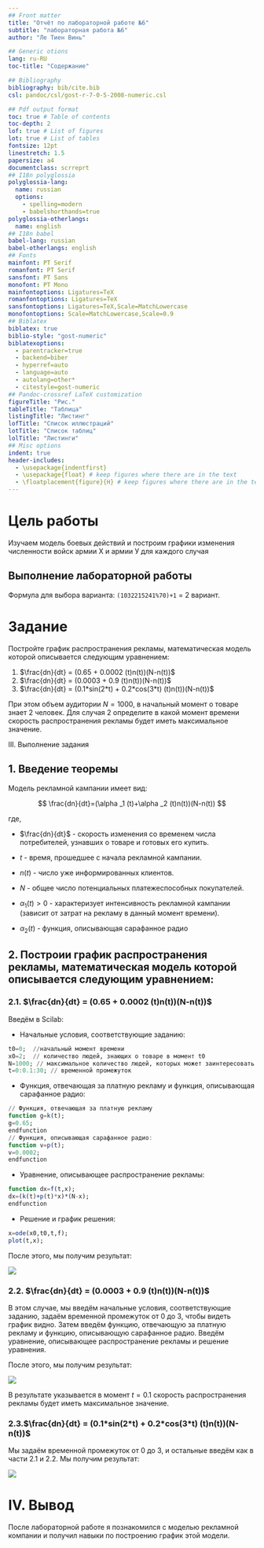 ```yaml
---
## Front matter
title: "Отчёт по лабораторной работе №6"
subtitle: "лабораторная работа №6"
author: "Ле Тиен Винь"

## Generic otions
lang: ru-RU
toc-title: "Содержание"

## Bibliography
bibliography: bib/cite.bib
csl: pandoc/csl/gost-r-7-0-5-2008-numeric.csl

## Pdf output format
toc: true # Table of contents
toc-depth: 2
lof: true # List of figures
lot: true # List of tables
fontsize: 12pt
linestretch: 1.5
papersize: a4
documentclass: scrreprt
## I18n polyglossia
polyglossia-lang:
  name: russian
  options:
	- spelling=modern
	- babelshorthands=true
polyglossia-otherlangs:
  name: english
## I18n babel
babel-lang: russian
babel-otherlangs: english
## Fonts
mainfont: PT Serif
romanfont: PT Serif
sansfont: PT Sans
monofont: PT Mono
mainfontoptions: Ligatures=TeX
romanfontoptions: Ligatures=TeX
sansfontoptions: Ligatures=TeX,Scale=MatchLowercase
monofontoptions: Scale=MatchLowercase,Scale=0.9
## Biblatex
biblatex: true
biblio-style: "gost-numeric"
biblatexoptions:
  - parentracker=true
  - backend=biber
  - hyperref=auto
  - language=auto
  - autolang=other*
  - citestyle=gost-numeric
## Pandoc-crossref LaTeX customization
figureTitle: "Рис."
tableTitle: "Таблица"
listingTitle: "Листинг"
lofTitle: "Список иллюстраций"
lotTitle: "Список таблиц"
lolTitle: "Листинги"
## Misc options
indent: true
header-includes:
  - \usepackage{indentfirst}
  - \usepackage{float} # keep figures where there are in the text
  - \floatplacement{figure}{H} # keep figures where there are in the text
---
```


# Цель работы
Изучаем модель боевых действий и построим графики изменения численности войск армии Х и армии У для каждого случая

## Выполнение лабораторной работы

Формула для выбора варианта: `(1032215241%70)+1` = 2 вариант.

# Задание

Постройте график распространения рекламы, математическая модель которой описывается следующим уравнением:

1. $\frac{dn}{dt} = (0.65 + 0.0002 (t)n(t))(N-n(t))$
2. $\frac{dn}{dt} = (0.0003 + 0.9 (t)n(t))(N-n(t))$
3. $\frac{dn}{dt} = (0.1*sin(2*t) + 0.2*cos(3*t) (t)n(t))(N-n(t))$

При этом объем аудитории $N = 1000$, в начальный момент о товаре знает $2$ человек. Для случая 2 определите в какой момент времени скорость распространения рекламы будет иметь максимальное значение.

 III. Выполнение задания

## 1. Введение теоремы

Модель рекламной кампании имеет вид:

$$
\frac{dn}{dt}=(\alpha _1 (t)+\alpha _2 (t)n(t))(N-n(t))
$$

где,

* $\frac{dn}{dt}$ - скорость изменения со временем числа потребителей,
узнавших о товаре и готовых его купить.

* $t$ -  время, прошедшее с начала рекламной кампании.

* $n(t)$ - число уже информированных клиентов.

* $N$ - общее число потенциальных платежеспособных покупателей.

* $\alpha _1(t)>0$ - характеризует интенсивность рекламной кампании (зависит от затрат на рекламу в данный момент времени).

* $\alpha _2(t)$ - функция, описывающая сарафанное радио

## 2. Построии график распространения рекламы, математическая модель которой описывается следующим уравнением:

### 2.1. $\frac{dn}{dt} = (0.65 + 0.0002 (t)n(t))(N-n(t))$

Введём в Scilab:

* Начальные условия, соответствующие заданию:

``` Julia
t0=0;  //начальный момент времени
x0=2;  // количество людей, знающих о товаре в момент t0
N=1000; // максимальное количество людей, которых может заинтересовать товар
t=0:0.1:30; // временной промежуток
```

* Функция, отвечающая за платную рекламу и функция, описывающая сарафанное радио:

``` Julia
// Функция, отвечающая за платную рекламу
function g=k(t);
g=0.65;
endfunction
// Функция, описывающая сарафанное радио:
function v=p(t);
v=0.0002;
endfunction
```

* Уравнение, описывающее распространение рекламы:

``` Julia
function dx=f(t,x);
dx=(k(t)+p(t)*x)*(N-x);
endfunction
```

* Решение и график решения:

``` Julia
x=ode(x0,t0,t,f);
plot(t,x);
```

После этого, мы получим результат:

![](https://drive.google.com/uc?id=1vwB6Bbe0xQzdIyYo4MRE3poDPrCHeRlm)

### 2.2. $\frac{dn}{dt} = (0.0003 + 0.9 (t)n(t))(N-n(t))$

В этом случае, мы введём начальные условия, соответствующие заданию, задаём временной промежуток от 0 до 3, чтобы видеть график видно. Затем введём функцию, отвечающую за платную рекламу и функцию, описывающую сарафанное радио. Введём уравнение, описывающее распространение рекламы и решение уравнения.

После этого, мы получим результат:

![](https://drive.google.com/uc?id=14msLEBWHBCokgboFdT7Iz0h_9JOC1sIR)

В результате указывается в момент $t=0.1$ скорость распространения рекламы будет иметь максимальное значение.

### 2.3.$\frac{dn}{dt} = (0.1*sin(2*t) + 0.2*cos(3*t) (t)n(t))(N-n(t))$

Мы задаём временной промежуток от 0 до 3, и остальные введём как в части 2.1 и 2.2. Мы получим результат:

![](https://drive.google.com/uc?id=1NWcXMmEKUgSvyik5kl-P0F6rKK882zlq)

# IV. Вывод

После лабораторной работе я познакомился с моделью рекламной компании и получил навыки по построению график этой модели.
